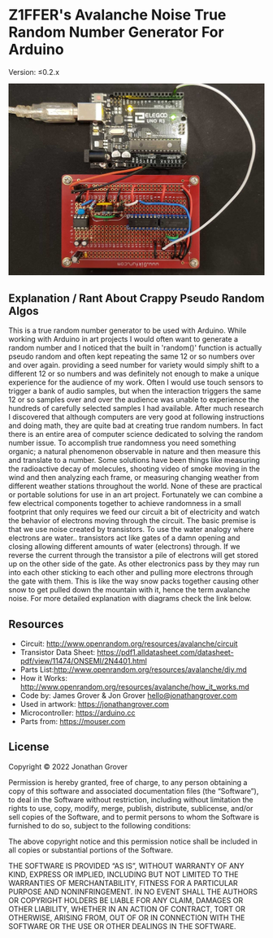 # Z1FFER's Avalanche Noise True Random Number Generator For Arduino

Version: ≤0.2.x

![True Random Number Generator Circuit](true-random-circuit-arduino.jpg)

## Explanation / Rant About Crappy Pseudo Random Algos

This is a true random number generator to be used with Arduino. While working with Arduino in art projects I would often want to generate a random number and I noticed that the built in 'random()' function is actually pseudo random and often kept repeating the same 12 or so numbers over and over again. providing a seed number for variety would simply shift to a different 12 or so numbers and was definitely not enough to make a unique experience for the audience of my work. Often 
I would use touch sensors to trigger a bank of audio samples, but when the interaction triggers the same 12 or so samples over and over the audience was unable to experience the hundreds of carefully selected samples I had available. After much research I discovered that although computers are very good at following instructions and doing math, they are quite bad at creating true random numbers. In fact there is an entire area of computer science dedicated to solving the random number issue. To accomplish true randomness you need something organic; a natural phenomenon observable in nature and then measure this and translate to a number. Some solutions have been things like measuring the radioactive decay of molecules, shooting video of smoke moving in the wind and then analyzing each frame, or measuring changing weather from different weather stations throughout the world. None of these are practical or portable solutions for use in an art project. Fortunately we can combine a few electrical components together to achieve randomness in a small footprint that only requires we feed our circuit a bit of electricity and watch the behavior of electrons moving through the circuit. The basic premise is that we use noise created by transistors. To use the water analogy where electrons are water.. transistors act like gates of a damn opening and closing allowing different amounts of water (electrons) through. If we reverse the current through the transistor a pile of electrons will get stored up on the other side of the gate. As other electronics pass by they may run into each other sticking to each other and pulling more electrons through the gate with them. This is like the way snow packs together causing other snow to get pulled down the mountain with it, hence the term avalanche noise. For more detailed explanation with diagrams check the link below.

## Resources

- Circuit: http://www.openrandom.org/resources/avalanche/circuit
- Transistor Data Sheet: https://pdf1.alldatasheet.com/datasheet-pdf/view/11474/ONSEMI/2N4401.html
- Parts List:http://www.openrandom.org/resources/avalanche/diy.md
- How it Works: http://www.openrandom.org/resources/avalanche/how_it_works.md
- Code by: James Grover & Jon Grover <hello@jonathangrover.com>
- Used in artwork: https://jonathangrover.com
- Microcontroller: https://arduino.cc
- Parts from: https://mouser.com

## License

Copyright © 2022 Jonathan Grover

Permission is hereby granted, free of charge, to any person obtaining a copy of this software and associated documentation files (the “Software”), to deal in the Software without restriction, including without limitation the rights to use, copy, modify, merge, publish, distribute, sublicense, and/or sell copies of the Software, and to permit persons to whom the Software is furnished to do so, subject to the following conditions:

The above copyright notice and this permission notice shall be included in all copies or substantial portions of the Software.

THE SOFTWARE IS PROVIDED “AS IS”, WITHOUT WARRANTY OF ANY KIND, EXPRESS OR IMPLIED, INCLUDING BUT NOT LIMITED TO THE WARRANTIES OF MERCHANTABILITY, FITNESS FOR A PARTICULAR PURPOSE AND NONINFRINGEMENT. IN NO EVENT SHALL THE AUTHORS OR COPYRIGHT HOLDERS BE LIABLE FOR ANY CLAIM, DAMAGES OR OTHER LIABILITY, WHETHER IN AN ACTION OF CONTRACT, TORT OR OTHERWISE, ARISING FROM, OUT OF OR IN CONNECTION WITH THE SOFTWARE OR THE USE OR OTHER DEALINGS IN THE SOFTWARE.